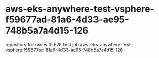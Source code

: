 # aws-eks-anywhere-test-vsphere-f59677ad-81a6-4d33-ae95-748b5a7a4d15-126
repository for use with E2E test job aws-eks-anywhere-test-vsphere:f59677ad-81a6-4d33-ae95-748b5a7a4d15-126
